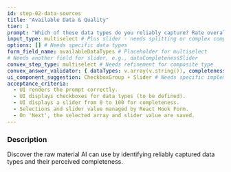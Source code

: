 ```yaml
---
id: step-02-data-sources
title: "Available Data & Quality"
tier: 1
prompt: "Which of these data types do you reliably capture? Rate overall data completeness (0-100)." # Needs refinement for multi-part question
input_type: multiselect # Plus slider - needs splitting or complex component
options: [] # Needs specific data types
form_field_name: availableDataTypes # Placeholder for multiselect
# Needs another field for slider, e.g., dataCompletenessSlider
convex_step_type: multiselect # Needs refinement for composite type
convex_answer_validator: { dataTypes: v.array(v.string()), completeness: v.number() } # Placeholder
ui_component_suggestion: CheckboxGroup + Slider # Needs specific implementation
acceptance_criteria:
  - UI renders the prompt correctly.
  - UI displays checkboxes for data types (to be defined).
  - UI displays a slider from 0 to 100 for completeness.
  - Selections and slider value managed by React Hook Form.
  - On 'Next', the selected array and slider value are saved.
---
```


### Description

Discover the raw material AI can use by identifying reliably captured data types and their perceived completeness. 